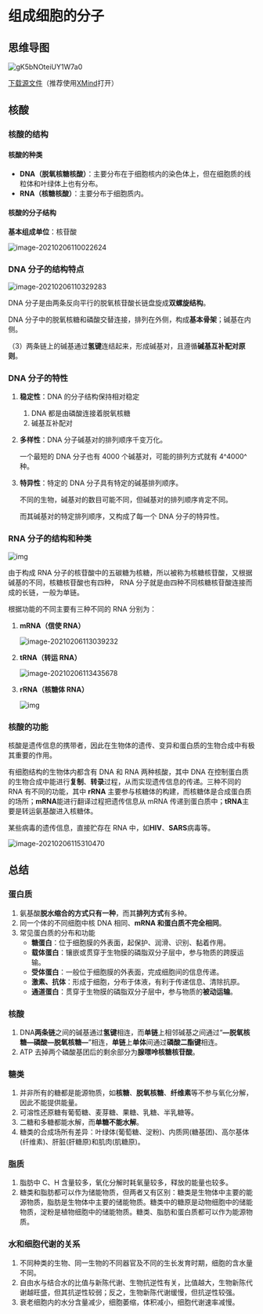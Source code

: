 # 组成细胞的分子

## 思维导图

![gK5bNOteiUY1W7a0](https://img-1251985644.file.myqcloud.com/images/gK5bNOteiUY1W7a0.png)

[下载源文件](https://img-1251985644.file.myqcloud.com/maps/%E7%BB%84%E6%88%90%E7%BB%86%E8%83%9E%E7%9A%84%E5%8C%96%E5%90%88%E7%89%A9.xmind)（推荐使用[XMind](https://store.lizhi.io/site/products/id/47?cid=ve0or7kc)打开）

## 核酸

### 核酸的结构

#### 核酸的种类

- **DNA（脱氧核糖核酸）**：主要分布在于细胞核内的染色体上，但在细胞质的线粒体和叶绿体上也有分布。
- **RNA（核糖核酸）**：主要分布于细胞质内。

#### 核酸的分子结构

**基本组成单位**：核苷酸

![image-20210206110022624](https://img-1251985644.file.myqcloud.com/images/image-20210206110022624.png)

### DNA 分子的结构特点

![image-20210206110329283](https://img-1251985644.file.myqcloud.com/images/image-20210206110329283.png)

DNA 分子是由两条反向平行的脱氧核苷酸长链盘旋成**双螺旋结构**。

DNA 分子中的脱氧核糖和磷酸交替连接，排列在外侧，构成**基本骨架**；碱基在内侧。

（3）两条链上的碱基通过**氢键**连结起来，形成碱基对，且遵循**碱基互补配对原则**。

### DNA 分子的特性

1. **稳定性**：DNA 的分子结构保持相对稳定

   1. DNA 都是由磷酸连接着脱氧核糖
   2. 碱基互补配对

2. **多样性**：DNA 分子碱基对的排列顺序千变万化。

   一个最短的 DNA 分子也有 4000 个碱基对，可能的排列方式就有 4^4000^种。

3. **特异性**：特定的 DNA 分子具有特定的碱基排列顺序。

   不同的生物，碱基对的数目可能不同，但碱基对的排列顺序肯定不同。

   而其碱基对的特定排列顺序，又构成了每一个 DNA 分子的特异性。

### RNA 分子的结构和种类

![img](https://img-1251985644.file.myqcloud.com/images/MRNA-interaction.png)

由于构成 RNA 分子的核苷酸中的五碳糖为核糖，所以被称为核糖核苷酸，又根据碱基的不同，核糖核苷酸也有四种， RNA 分子就是由四种不同核糖核苷酸连接而成的长链，一般为单链。

根据功能的不同主要有三种不同的 RNA 分别为：

1. **mRNA（信使 RNA）**

   ![image-20210206113039232](https://img-1251985644.file.myqcloud.com/images/image-20210206113039232.png)

2. **tRNA（转运 RNA）**

   ![image-20210206113435678](https://img-1251985644.file.myqcloud.com/images/image-20210206113435678.png)

3. **rRNA（核糖体 RNA）**

   ![img](https://img-1251985644.file.myqcloud.com/images/1920px-Ribosome_shape.png)

### 核酸的功能

核酸是遗传信息的携带者，因此在生物体的遗传、变异和蛋白质的生物合成中有极其重要的作用。

有细胞结构的生物体内都含有 DNA 和 RNA 两种核酸，其中 DNA 在控制蛋白质的生物合成中能进行**复制**、**转录**过程，从而实现遗传信息的传递。三种不同的 RNA 有不同的功能，其中 **rRNA** 主要参与核糖体的构建，而核糖体是合成蛋白质的场所；**mRNA**能进行翻译过程把遗传信息从 mRNA 传递到蛋白质中；**tRNA**主要是转运氨基酸进入核糖体。

某些病毒的遗传信息，直接贮存在 RNA 中，如**HIV**、**SARS**病毒等。

![image-20210206115310470](https://img-1251985644.file.myqcloud.com/images/image-20210206115310470.png)

## 总结

### 蛋白质

1. 氨基酸**脱水缩合的方式只有一种**，而其**排列方式**有多种。
2. 同一个体的不同细胞中核 DNA 相同、**mRNA 和蛋白质不完全相同**。
3. 常见蛋白质的分布和功能
   - **糖蛋白**：位于细胞膜的外表面，起保护、润滑、识别、黏着作用。
   - **载体蛋白**：镶嵌或贯穿于生物膜的磷脂双分子层中，参与物质的跨膜运输。
   - **受体蛋白**：一般位于细胞膜的外表面，完成细胞间的信息传递。
   - **激素、抗体**：形成于细胞，分布于体液，有利于传递信息、清除抗原。
   - **通道蛋白**：贯穿于生物膜的磷脂双分子层中，参与物质的**被动运输**。

### 核酸

1. DNA**两条链**之间的碱基通过**氢键**相连，而**单链**上相邻碱基之间通过“**—脱氧核糖—磷酸—脱氧核糖—**”相连，**单链**上**单体**间通过**磷酸二酯键**相连。
2. ATP 去掉两个磷酸基团后的剩余部分为**腺嘌呤核糖核苷酸**。

### 糖类

1. 并非所有的糖都是能源物质，如**核糖**、**脱氧核糖**、**纤维素**等不参与氧化分解，因此不能提供能量。
2. 可溶性还原糖有葡萄糖、麦芽糖、果糖、乳糖、半乳糖等。
3. 二糖和多糖都能水解，而**单糖不能水解**。
4. 糖类的合成场所有差异：叶绿体(葡萄糖、淀粉)、内质网(糖基团)、高尔基体(纤维素)、肝脏(肝糖原)和肌肉(肌糖原)。

### 脂质

1. 脂肪中 C、H 含量较多，氧化分解时耗氧量较多，释放的能量也较多。
2. 糖类和脂肪都可以作为储能物质，但两者又有区别：糖类是生物体中主要的能源物质，脂肪是生物体中主要的储能物质。糖类中的糖原是动物细胞中的储能物质，淀粉是植物细胞中的储能物质。糖类、脂肪和蛋白质都可以作为能源物质。

### 水和细胞代谢的关系

1. 不同种类的生物、同一生物的不同器官及不同的生长发育时期，细胞的含水量不同。
2. 自由水与结合水的比值与新陈代谢、生物抗逆性有关，比值越大，生物新陈代谢越旺盛，但其抗逆性较弱；反之，生物新陈代谢缓慢，但抗逆性较强。
3. 衰老细胞内的水分含量减少，细胞萎缩，体积减小，细胞代谢速率减慢。
